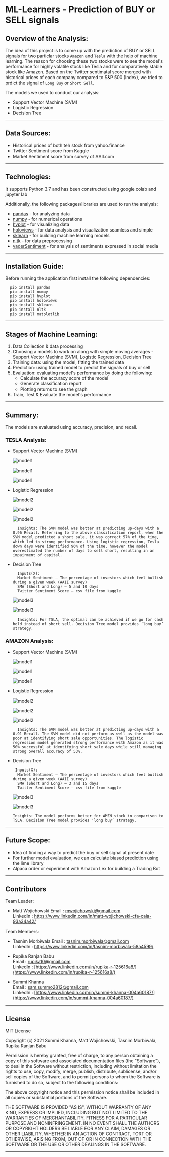 # ML-Learners - Prediction of BUY or SELL signals

## Overview of the Analysis:
The idea of this project is to come up with the prediction of BUY or SELL signals for two particlar stocks `Amazon` and `Tesla` with the help of machine learning. The reason for choosing these two stocks were to see the model's performance for highly volatile stock like Tesla and for comparatively stable stock like Amazon. 
Based on the Twitter sentimatal score merged with historical prices of each company compared to S&P 500 (Index), we tried to prdict the signal of `Long Buy` or `Short Sell`.

The models we used to conduct our analysis:

- Support Vector Machine (SVM)
- Logistic Regression
- Decision Tree

---

## Data Sources:

- Historical prices of both teh stock from yahoo.finance
- Twitter Sentiment score from Kaggle 
- Market Sentiment score from survey of AAII.com

---

## Technologies:

It supports Python 3.7 and has been constructed using google colab and jupyter lab

Additionally, the following packages/libraries are used to run the analysis:

- [pandas](https://pypi.org/project/pandas/) - for analyzing data
- [numpy](https://pypi.org/project/numpy/) - for numerical operations
- [hvplot](https://pypi.org/project/hvplot/) - for visualizing data
- [holoviews](https://pypi.org/project/holoviews/) - for data analysis and visualization seamless and simple
- [sklearn](https://pypi.org/project/sklearn/) - for building machine learning models
- [nltk](https://pypi.org/project/nltk/) - for data preprocessing
- [vaderSentiment](https://pypi.org/project/vaderSentiment/3.1.1/) - for analysis of sentiments expressed in social media

---

## Installation Guide:

Before running the application first install the following dependencies:

```
  pip install pandas 
  pip install numpy
  pip install hvplot
  pip install holoviews
  pip install sklearn
  pip install nltk
  pip install matplotlib
```

---

## Stages of Machine Learning:
1. Data Collection & data processing
2. Choosing a models to work on along with simple moving averages - Support Vector Machine (SVM), Logistic Regression, Decision Tree
3. Training data: using the model, fitting the trained data
4. Prediction: using trained model to predict the signals of buy or sell 
5. Evaluation: evaluating model's performance by doing the following:
   - Calculate the accuracy score of the model
   - Generate classification report
   - Plotting returns to see the graph
6. Train, Test & Evaluate the model's performance 

---

## Summary:

The models are evaluated using accuracy, precision, and recall.

### TESLA Analysis:


- Support Vector Machine (SVM)

    ![model1](https://github.com/Summi-Khanna/ML-Learners/blob/main/Images/TESLA_SVM.png)

    ![model1](https://github.com/Summi-Khanna/ML-Learners/blob/main/Images/TSLA_SVM_dailyreturns.png)

    ![model1](https://github.com/Summi-Khanna/ML-Learners/blob/main/Images/TSLA_SVM_cumreturn.png)


- Logistic Regression

    ![model2](https://github.com/Summi-Khanna/ML-Learners/blob/main/Images/TSLA_LR_1.png)

    ![model2](https://github.com/Summi-Khanna/ML-Learners/blob/main/Images/TSLA_LR_2.png)

    ![model2](https://github.com/Summi-Khanna/ML-Learners/blob/main/Images/TSLA_LR_3.png)

        Insights: The SVM model was better at predicting up-days with a 0.96 Recall. Referring to the above classification report, when the SVM model predicted a short sale, it was correct 57% of the time, which led to strong performance. Using logistic regression, Tesla down days were identified 96% of the time, however the model overestimated the number of days to sell short, resulting in an impairment of capital.
        

- Decision Tree

        Inputs(X):
        Market Sentiment – The percentage of investors which feel bullish during a given week (AAII survey)
        SMA (Short and Long) – 5 and 10 days
        Twitter Sentiment Score – csv file from kaggle


    ![model3](https://github.com/Summi-Khanna/ML-Learners/blob/main/Images/TSLA_DT_1.png)

    ![model3](https://github.com/Summi-Khanna/ML-Learners/blob/main/Images/TSLA_DT.png)

        Insights: For TSLA, the optimal can be achieved if we go for cash hold instead of short sell. Decision Tree model provides ‘long buy’ strategy.


### AMAZON Analysis:


- Support Vector Machine (SVM)

    ![model1](https://github.com/Summi-Khanna/ML-Learners/blob/main/Images/AMZN_SVM_1.png)

    ![model1](https://github.com/Summi-Khanna/ML-Learners/blob/main/Images/AMZN_SVM_2.png)

    ![model1](https://github.com/Summi-Khanna/ML-Learners/blob/main/Images/AMZN_SVM_3.png)


- Logistic Regression

    ![model2](https://github.com/Summi-Khanna/ML-Learners/blob/main/Images/AMZN_LR_1.png)

    ![model2](https://github.com/Summi-Khanna/ML-Learners/blob/main/Images/AMZN_LR_2.png)

    ![model2](https://github.com/Summi-Khanna/ML-Learners/blob/main/Images/AMZN_LR_3.png)

        Insights: The SVM model was better at predicting up-days with a 0.91 Recall. The SVM model did not perform as well as the model was poor at identifying short sale opportunities. The logistic regression model generated strong performance with Amazon as it was 50% successful at identifying short sale days while still managing strong overall accuracy of 53%.


- Decision Tree
       
       Inputs(X):
        Market Sentiment – The percentage of investors which feel bullish during a given week (AAII survey)
        SMA (Short and Long) – 3 and 15 days
        Twitter Sentiment Score – csv file from kaggle


    ![model3](https://github.com/Summi-Khanna/ML-Learners/blob/main/Images/AMZN_DT_1.png)

    ![model3](https://github.com/Summi-Khanna/ML-Learners/blob/main/Images/Amzn_DT.png)

  
      Insights: The model performs better for AMZN stock in comparison to TSLA. Decision Tree model provides ‘long buy’ strategy.

---


## Future Scope:

- Idea of finding a way to predict the buy or sell signal at present date
- For further model evaluation, we can calculate biased prediction using the lime library
- Alpaca order or experiment with Amazon Lex for building a Trading Bot

---

## Contributors
 
Team Leader:

- Matt Wojichowski 
  Email : mwojichowski@gmail.com <br>
  LinkedIn : https://www.linkedin.com/in/matt-wojichowski-cfa-caia-93a34a42/

Team Members:

- Tasnim Morbiwala
  Email : tasnim.morbiwala@gmail.com <br> 
  LinkedIn : https://www.linkedin.com/in/tasnim-morbiwala-58a4599/
  
- Rupika Ranjan Babu  
  Email : rupika10@gmail.com <br> 
  LinkedIn : [https://www.linkedin.com/in/rupika-r-125616a8/](https://www.linkedin.com/in/rupika-r-125616a8/)
  
- Summi Khanna  
  Email : sam.summo2812@gmail.com <br>
  LinkedIn : [https://www.linkedin.com/in/summi-khanna-004a60187/](https://www.linkedin.com/in/summi-khanna-004a60187/)

---

## License

MIT License

Copyright (c) 2021 Summi Khanna, Matt Wojichowski, Tasnim Morbiwala, Rupika Ranjan Babu

Permission is hereby granted, free of charge, to any person obtaining a copy
of this software and associated documentation files (the "Software"), to deal
in the Software without restriction, including without limitation the rights
to use, copy, modify, merge, publish, distribute, sublicense, and/or sell
copies of the Software, and to permit persons to whom the Software is
furnished to do so, subject to the following conditions:

The above copyright notice and this permission notice shall be included in all
copies or substantial portions of the Software.

THE SOFTWARE IS PROVIDED "AS IS", WITHOUT WARRANTY OF ANY KIND, EXPRESS OR
IMPLIED, INCLUDING BUT NOT LIMITED TO THE WARRANTIES OF MERCHANTABILITY,
FITNESS FOR A PARTICULAR PURPOSE AND NONINFRINGEMENT. IN NO EVENT SHALL THE
AUTHORS OR COPYRIGHT HOLDERS BE LIABLE FOR ANY CLAIM, DAMAGES OR OTHER
LIABILITY, WHETHER IN AN ACTION OF CONTRACT, TORT OR OTHERWISE, ARISING FROM,
OUT OF OR IN CONNECTION WITH THE SOFTWARE OR THE USE OR OTHER DEALINGS IN THE
SOFTWARE.

---